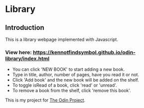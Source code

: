 # Library

## Introduction

This is a library webpage implemented with Javascript.

### View here: <https://kennotfindsymbol.github.io/odin-library/index.html>

- You can click 'NEW BOOK' to start adding a new book. 
- Type in title, author, number of pages, have you read it or not. 
- Click 'Add book' and the new book will be added on the shelf. 
- To toggle isRead of a book, click 'read' or 'unread'.
- To remove a book from the shelf, click 'remove this book'.

This is my project for [The Odin Project](https://www.theodinproject.com/lessons/node-path-javascript-library).


